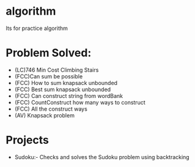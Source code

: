 # algorithm
Its for practice algorithm

# Problem Solved:
- (LC)746 Min Cost Climbing Stairs
- (FCC)Can sum be possible
- (FCC) How to sum knapsack unbounded
- (FCC) Best sum knapsack unbounded
- (FCC) Can construct string from wordBank
- (FCC) CountConstruct how many ways to construct
- (FCC) All the construct ways 
- (AV) Knapsack problem


# Projects
- Sudoku:- Checks and solves the Sudoku problem using backtracking

